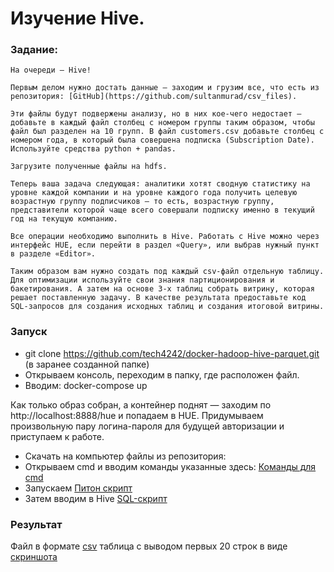 # Изучение Hive.
### Задание:
```
На очереди — Hive!

Первым делом нужно достать данные — заходим и грузим все, что есть из репозитория: [GitHub](https://github.com/sultanmurad/csv_files).

Эти файлы будут подвержены анализу, но в них кое-чего недостает — добавьте в каждый файл столбец с номером группы таким образом, чтобы файл был разделен на 10 групп. В файл customers.csv добавьте столбец с номером года, в который была совершена подписка (Subscription Date). Используйте средства python + pandas.

Загрузите полученные файлы на hdfs. 

Теперь ваша задача следующая: аналитики хотят сводную статистику на уровне каждой компании и на уровне каждого года получить целевую возрастную группу подписчиков — то есть, возрастную группу, представители которой чаще всего совершали подписку именно в текущий год на текущую компанию. 

Все операции необходимо выполнить в Hive. Работать с Hive можно через интерфейс HUE, если перейти в раздел «Query», или выбрав нужный пункт в разделе «Editor».

Таким образом вам нужно создать под каждый csv-файл отдельную таблицу. Для оптимизации используйте свои знания партиционирования и бакетирования. А затем на основе 3-х таблиц собрать витрину, которая решает поставленную задачу. В качестве результата предоставьте код SQL-запросов для создания исходных таблиц и создания итоговой витрины.
```

### Запуск
 - git clone https://github.com/tech4242/docker-hadoop-hive-parquet.git (в заранее созданной папке)
 - Открываем консоль, переходим в папку, где расположен файл.
 - Вводим: docker-compose up
 
 Как только образ собран, а контейнер поднят — заходим по http://localhost:8888/hue и попадаем в HUE. Придумываем произвольную пару логина-пароля для будущей авторизации и приступаем к работе. 
 
 - Cкачать на компьютер файлы из репозитория: 
 - Открываем cmd и вводим команды указанные здесь: [Команды для cmd](load_to_container.txt)
 - Запускаем [Питон скрипт](data_processing.py)
 - Затем вводим в Hive [SQL-скрипт](hive.sql)

 ### Результат
 Файл в формате [csv](data_mart.csv)
 таблица с выводом первых 20 строк в виде [скриншота](result.png) 